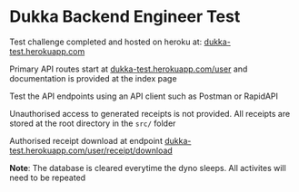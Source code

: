 # Dukka Backend Engineer Test

Test challenge completed and hosted on heroku at:
[dukka-test.herokuapp.com](dukka-test.herokuapp.com)

Primary API routes start at [dukka-test.herokuapp.com/user](dukka-test.herokuapp.com/user) and documentation is provided at the index page

Test the API endpoints using an API client such as Postman or RapidAPI

Unauthorised access to generated receipts is not provided. All receipts are stored at the root
directory in the `src/` folder

Authorised receipt download at endpoint [dukka-test.herokuapp.com/user/receipt/download](dukka-test.herokuapp.com/user/receipt/download)

**Note**: The database is cleared everytime the dyno sleeps. All activites will need to be repeated
